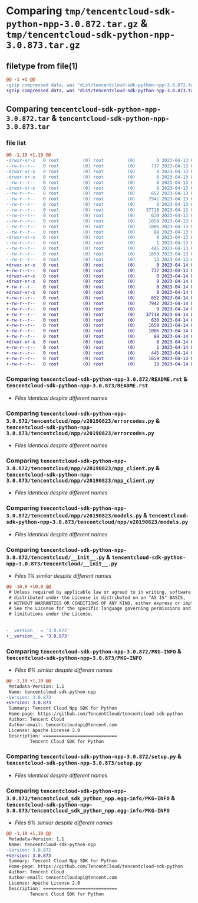 # Comparing `tmp/tencentcloud-sdk-python-npp-3.0.872.tar.gz` & `tmp/tencentcloud-sdk-python-npp-3.0.873.tar.gz`

## filetype from file(1)

```diff
@@ -1 +1 @@
-gzip compressed data, was "dist/tencentcloud-sdk-python-npp-3.0.872.tar", last modified: Thu Apr 13 00:52:58 2023, max compression
+gzip compressed data, was "dist/tencentcloud-sdk-python-npp-3.0.873.tar", last modified: Fri Apr 14 00:48:47 2023, max compression
```

## Comparing `tencentcloud-sdk-python-npp-3.0.872.tar` & `tencentcloud-sdk-python-npp-3.0.873.tar`

### file list

```diff
@@ -1,19 +1,19 @@
-drwxr-xr-x   0 root         (0) root         (0)        0 2023-04-13 00:52:58.000000 tencentcloud-sdk-python-npp-3.0.872/
--rw-r--r--   0 root         (0) root         (0)      737 2023-04-13 00:52:58.000000 tencentcloud-sdk-python-npp-3.0.872/README.rst
-drwxr-xr-x   0 root         (0) root         (0)        0 2023-04-13 00:52:58.000000 tencentcloud-sdk-python-npp-3.0.872/tencentcloud/
-drwxr-xr-x   0 root         (0) root         (0)        0 2023-04-13 00:52:58.000000 tencentcloud-sdk-python-npp-3.0.872/tencentcloud/npp/
--rw-r--r--   0 root         (0) root         (0)        0 2023-04-13 00:52:58.000000 tencentcloud-sdk-python-npp-3.0.872/tencentcloud/npp/__init__.py
-drwxr-xr-x   0 root         (0) root         (0)        0 2023-04-13 00:52:58.000000 tencentcloud-sdk-python-npp-3.0.872/tencentcloud/npp/v20190823/
--rw-r--r--   0 root         (0) root         (0)      652 2023-04-13 00:52:58.000000 tencentcloud-sdk-python-npp-3.0.872/tencentcloud/npp/v20190823/errorcodes.py
--rw-r--r--   0 root         (0) root         (0)     7942 2023-04-13 00:52:58.000000 tencentcloud-sdk-python-npp-3.0.872/tencentcloud/npp/v20190823/npp_client.py
--rw-r--r--   0 root         (0) root         (0)        0 2023-04-13 00:52:58.000000 tencentcloud-sdk-python-npp-3.0.872/tencentcloud/npp/v20190823/__init__.py
--rw-r--r--   0 root         (0) root         (0)    37718 2023-04-13 00:52:58.000000 tencentcloud-sdk-python-npp-3.0.872/tencentcloud/npp/v20190823/models.py
--rw-r--r--   0 root         (0) root         (0)      630 2023-04-13 00:52:58.000000 tencentcloud-sdk-python-npp-3.0.872/tencentcloud/__init__.py
--rw-r--r--   0 root         (0) root         (0)     1659 2023-04-13 00:52:58.000000 tencentcloud-sdk-python-npp-3.0.872/PKG-INFO
--rw-r--r--   0 root         (0) root         (0)     1006 2023-04-13 00:52:58.000000 tencentcloud-sdk-python-npp-3.0.872/setup.py
--rw-r--r--   0 root         (0) root         (0)       88 2023-04-13 00:52:58.000000 tencentcloud-sdk-python-npp-3.0.872/setup.cfg
-drwxr-xr-x   0 root         (0) root         (0)        0 2023-04-13 00:52:58.000000 tencentcloud-sdk-python-npp-3.0.872/tencentcloud_sdk_python_npp.egg-info/
--rw-r--r--   0 root         (0) root         (0)        1 2023-04-13 00:52:58.000000 tencentcloud-sdk-python-npp-3.0.872/tencentcloud_sdk_python_npp.egg-info/dependency_links.txt
--rw-r--r--   0 root         (0) root         (0)      445 2023-04-13 00:52:58.000000 tencentcloud-sdk-python-npp-3.0.872/tencentcloud_sdk_python_npp.egg-info/SOURCES.txt
--rw-r--r--   0 root         (0) root         (0)     1659 2023-04-13 00:52:58.000000 tencentcloud-sdk-python-npp-3.0.872/tencentcloud_sdk_python_npp.egg-info/PKG-INFO
--rw-r--r--   0 root         (0) root         (0)       13 2023-04-13 00:52:58.000000 tencentcloud-sdk-python-npp-3.0.872/tencentcloud_sdk_python_npp.egg-info/top_level.txt
+drwxr-xr-x   0 root         (0) root         (0)        0 2023-04-14 00:48:47.000000 tencentcloud-sdk-python-npp-3.0.873/
+-rw-r--r--   0 root         (0) root         (0)      737 2023-04-14 00:48:47.000000 tencentcloud-sdk-python-npp-3.0.873/README.rst
+drwxr-xr-x   0 root         (0) root         (0)        0 2023-04-14 00:48:47.000000 tencentcloud-sdk-python-npp-3.0.873/tencentcloud/
+drwxr-xr-x   0 root         (0) root         (0)        0 2023-04-14 00:48:47.000000 tencentcloud-sdk-python-npp-3.0.873/tencentcloud/npp/
+-rw-r--r--   0 root         (0) root         (0)        0 2023-04-14 00:48:47.000000 tencentcloud-sdk-python-npp-3.0.873/tencentcloud/npp/__init__.py
+drwxr-xr-x   0 root         (0) root         (0)        0 2023-04-14 00:48:47.000000 tencentcloud-sdk-python-npp-3.0.873/tencentcloud/npp/v20190823/
+-rw-r--r--   0 root         (0) root         (0)      652 2023-04-14 00:48:47.000000 tencentcloud-sdk-python-npp-3.0.873/tencentcloud/npp/v20190823/errorcodes.py
+-rw-r--r--   0 root         (0) root         (0)     7942 2023-04-14 00:48:47.000000 tencentcloud-sdk-python-npp-3.0.873/tencentcloud/npp/v20190823/npp_client.py
+-rw-r--r--   0 root         (0) root         (0)        0 2023-04-14 00:48:47.000000 tencentcloud-sdk-python-npp-3.0.873/tencentcloud/npp/v20190823/__init__.py
+-rw-r--r--   0 root         (0) root         (0)    37718 2023-04-14 00:48:47.000000 tencentcloud-sdk-python-npp-3.0.873/tencentcloud/npp/v20190823/models.py
+-rw-r--r--   0 root         (0) root         (0)      630 2023-04-14 00:48:47.000000 tencentcloud-sdk-python-npp-3.0.873/tencentcloud/__init__.py
+-rw-r--r--   0 root         (0) root         (0)     1659 2023-04-14 00:48:47.000000 tencentcloud-sdk-python-npp-3.0.873/PKG-INFO
+-rw-r--r--   0 root         (0) root         (0)     1006 2023-04-14 00:48:47.000000 tencentcloud-sdk-python-npp-3.0.873/setup.py
+-rw-r--r--   0 root         (0) root         (0)       88 2023-04-14 00:48:47.000000 tencentcloud-sdk-python-npp-3.0.873/setup.cfg
+drwxr-xr-x   0 root         (0) root         (0)        0 2023-04-14 00:48:47.000000 tencentcloud-sdk-python-npp-3.0.873/tencentcloud_sdk_python_npp.egg-info/
+-rw-r--r--   0 root         (0) root         (0)        1 2023-04-14 00:48:47.000000 tencentcloud-sdk-python-npp-3.0.873/tencentcloud_sdk_python_npp.egg-info/dependency_links.txt
+-rw-r--r--   0 root         (0) root         (0)      445 2023-04-14 00:48:47.000000 tencentcloud-sdk-python-npp-3.0.873/tencentcloud_sdk_python_npp.egg-info/SOURCES.txt
+-rw-r--r--   0 root         (0) root         (0)     1659 2023-04-14 00:48:47.000000 tencentcloud-sdk-python-npp-3.0.873/tencentcloud_sdk_python_npp.egg-info/PKG-INFO
+-rw-r--r--   0 root         (0) root         (0)       13 2023-04-14 00:48:47.000000 tencentcloud-sdk-python-npp-3.0.873/tencentcloud_sdk_python_npp.egg-info/top_level.txt
```

### Comparing `tencentcloud-sdk-python-npp-3.0.872/README.rst` & `tencentcloud-sdk-python-npp-3.0.873/README.rst`

 * *Files identical despite different names*

### Comparing `tencentcloud-sdk-python-npp-3.0.872/tencentcloud/npp/v20190823/errorcodes.py` & `tencentcloud-sdk-python-npp-3.0.873/tencentcloud/npp/v20190823/errorcodes.py`

 * *Files identical despite different names*

### Comparing `tencentcloud-sdk-python-npp-3.0.872/tencentcloud/npp/v20190823/npp_client.py` & `tencentcloud-sdk-python-npp-3.0.873/tencentcloud/npp/v20190823/npp_client.py`

 * *Files identical despite different names*

### Comparing `tencentcloud-sdk-python-npp-3.0.872/tencentcloud/npp/v20190823/models.py` & `tencentcloud-sdk-python-npp-3.0.873/tencentcloud/npp/v20190823/models.py`

 * *Files identical despite different names*

### Comparing `tencentcloud-sdk-python-npp-3.0.872/tencentcloud/__init__.py` & `tencentcloud-sdk-python-npp-3.0.873/tencentcloud/__init__.py`

 * *Files 1% similar despite different names*

```diff
@@ -10,8 +10,8 @@
 # Unless required by applicable law or agreed to in writing, software
 # distributed under the License is distributed on an "AS IS" BASIS,
 # WITHOUT WARRANTIES OR CONDITIONS OF ANY KIND, either express or implied.
 # See the License for the specific language governing permissions and
 # limitations under the License.
 
 
-__version__ = '3.0.872'
+__version__ = '3.0.873'
```

### Comparing `tencentcloud-sdk-python-npp-3.0.872/PKG-INFO` & `tencentcloud-sdk-python-npp-3.0.873/PKG-INFO`

 * *Files 6% similar despite different names*

```diff
@@ -1,10 +1,10 @@
 Metadata-Version: 1.1
 Name: tencentcloud-sdk-python-npp
-Version: 3.0.872
+Version: 3.0.873
 Summary: Tencent Cloud Npp SDK for Python
 Home-page: https://github.com/TencentCloud/tencentcloud-sdk-python
 Author: Tencent Cloud
 Author-email: tencentcloudapi@tencent.com
 License: Apache License 2.0
 Description: ============================
         Tencent Cloud SDK for Python
```

### Comparing `tencentcloud-sdk-python-npp-3.0.872/setup.py` & `tencentcloud-sdk-python-npp-3.0.873/setup.py`

 * *Files identical despite different names*

### Comparing `tencentcloud-sdk-python-npp-3.0.872/tencentcloud_sdk_python_npp.egg-info/PKG-INFO` & `tencentcloud-sdk-python-npp-3.0.873/tencentcloud_sdk_python_npp.egg-info/PKG-INFO`

 * *Files 6% similar despite different names*

```diff
@@ -1,10 +1,10 @@
 Metadata-Version: 1.1
 Name: tencentcloud-sdk-python-npp
-Version: 3.0.872
+Version: 3.0.873
 Summary: Tencent Cloud Npp SDK for Python
 Home-page: https://github.com/TencentCloud/tencentcloud-sdk-python
 Author: Tencent Cloud
 Author-email: tencentcloudapi@tencent.com
 License: Apache License 2.0
 Description: ============================
         Tencent Cloud SDK for Python
```

